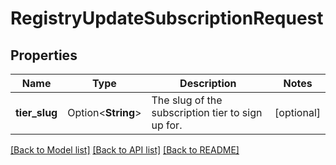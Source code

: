 # RegistryUpdateSubscriptionRequest

## Properties

Name | Type | Description | Notes
------------ | ------------- | ------------- | -------------
**tier_slug** | Option<**String**> | The slug of the subscription tier to sign up for. | [optional]

[[Back to Model list]](../README.md#documentation-for-models) [[Back to API list]](../README.md#documentation-for-api-endpoints) [[Back to README]](../README.md)


